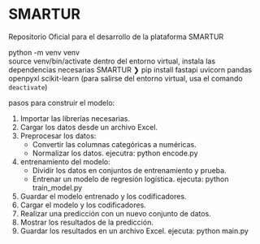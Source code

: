 # SMARTUR
Repositorio Oficial para el desarrollo de la plataforma SMARTUR

python -m venv venv   
source venv/bin/activate
dentro del entorno virtual, instala las dependencias necesarias
SMARTUR ❯ pip install fastapi uvicorn pandas openpyxl scikit-learn
(para salirse del entorno virtual, usa el comando `deactivate`)


pasos para construir el modelo:
1. Importar las librerías necesarias.
2. Cargar los datos desde un archivo Excel.
3. Preprocesar los datos:
    - Convertir las columnas categóricas a numéricas.
    - Normalizar los datos.
    ejecutra: python encode.py
4. entrenamiento del modelo:
    - Dividir los datos en conjuntos de entrenamiento y prueba.
    - Entrenar un modelo de regresión logística.
    ejecuta: python train_model.py
5. Guardar el modelo entrenado y los codificadores.
6. Cargar el modelo y los codificadores.
7. Realizar una predicción con un nuevo conjunto de datos.
8. Mostrar los resultados de la predicción.
9. Guardar los resultados en un archivo Excel.
    ejecuta: python main.py